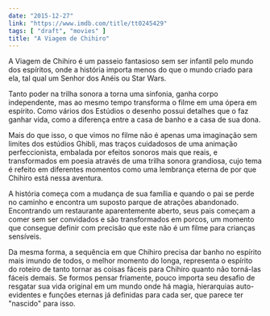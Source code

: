 ```yaml
---
date: "2015-12-27"
link: "https://www.imdb.com/title/tt0245429"
tags: [ "draft", "movies" ]
title: "A Viagem de Chihiro"
---
```

A Viagem de Chihiro é um passeio fantasioso sem ser infantil pelo mundo dos espíritos, onde a história importa menos do que o mundo criado para ela, tal qual um Senhor dos Anéis ou Star Wars.

Tanto poder na trilha sonora a torna uma sinfonia, ganha corpo independente, mas ao mesmo tempo transforma o filme em uma ópera em espírito. Como vários dos Estúdios o desenho possui detalhes que o faz ganhar vida, como a diferença entre a casa de banho e a casa de sua dona.

Mais do que isso, o que vimos no filme não é apenas uma imaginação sem limites dos estúdios Ghibli, mas traços cuidadosos de uma animação perfeccionista, embalada por efeitos sonoros mais que reais, e transformados em poesia através de uma trilha sonora grandiosa, cujo tema é refeito em diferentes momentos como uma lembrança eterna de por que Chihiro está nessa aventura.

A história começa com a mudança de sua família e quando o pai se perde no caminho e encontra um suposto parque de atrações abandonado. Encontrando um restaurante aparentemente aberto, seus pais começam a comer sem ser convidados e são transformados em porcos, um momento que consegue definir com precisão que este não é um filme para crianças sensíveis.

Da mesma forma, a sequência em que Chihiro precisa dar banho no espírito mais imundo de todos, o melhor momento do longa, representa o espírito do roteiro de tanto tornar as coisas fáceis para Chihiro quanto não torná-las fáceis demais. Se formos pensar friamente, pouco importa seu desafio de resgatar sua vida original em um mundo onde há magia, hierarquias auto-evidentes e funções eternas já definidas para cada ser, que parece ter "nascido" para isso.
